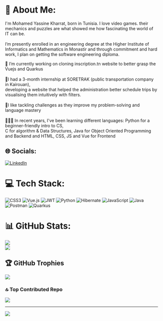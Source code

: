 # 👨 About Me:
I'm Mohamed Yassine Kharrat, born in Tunisia. I love video games. their mechanics and puzzles are what showed me how fascinating the world of IT can be.<br><br>
I’m presently enrolled in an engineering degree at the Higher Institute of Informatics and Mathematics in Monastir and through commitment and hard work, I plan on getting the software engineering diploma.

🔭 I’m currently working on cloning inscription.tn website to better grasp the Vuejs and Quarkus<br><br>🤝I had a 3-month internship at SORETRAK (public transportation company in Kairouan), <br>developing a website that helped the administration better schedule trips by visualising them intuitively with filters.<br><br>💪I like tackling challenges as they improve my problem-solving and language mastery<br><br>👩🏻‍💻 In recent years, I've been learning different languages: Python for a beginner-friendly intro to CS,<br>C for algorithm & Data Structures, Java for Object Oriented Programming and Backend and HTML, CSS, JS and Vue for Frontend<br>


## 🌐 Socials:
[![LinkedIn](https://img.shields.io/badge/LinkedIn-%230077B5.svg?logo=linkedin&logoColor=white)](https://linkedin.com/in/mohamed-yassine-kharrat-625995209/) 

# 💻 Tech Stack:
![CSS3](https://img.shields.io/badge/css3-%231572B6.svg?style=for-the-badge&logo=css3&logoColor=white) ![Vue.js](https://img.shields.io/badge/vue.js-%2335495e.svg?style=for-the-badge&logo=vuedotjs&logoColor=%234FC08D) ![JWT](https://img.shields.io/badge/JWT-black?style=for-the-badge&logo=JSON%20web%20tokens) ![Python](https://img.shields.io/badge/python-3670A0?style=for-the-badge&logo=python&logoColor=ffdd54) ![Hibernate](https://img.shields.io/badge/Hibernate-59666C?style=for-the-badge&logo=Hibernate&logoColor=white) ![JavaScript](https://img.shields.io/badge/javascript-%23323330.svg?style=for-the-badge&logo=javascript&logoColor=%23F7DF1E) ![Java](https://img.shields.io/badge/java-%23ED8B00.svg?style=for-the-badge&logo=openjdk&logoColor=white) ![Postman](https://img.shields.io/badge/Postman-FF6C37?style=for-the-badge&logo=postman&logoColor=white) ![Quarkus](https://img.shields.io/badge/-Quarkus-4695EB?style=for-the-badge&logo=quarkus&logoColor=white)
# 📊 GitHub Stats:
![](https://github-readme-streak-stats.herokuapp.com/?user=Mindblownserver&theme=github_dark&hide_border=false)<br/>
![](https://github-readme-stats.vercel.app/api/top-langs/?username=Mindblownserver&theme=github_dark&hide_border=false&include_all_commits=true&count_private=true&layout=compact)

## 🏆 GitHub Trophies
![](https://github-profile-trophy.vercel.app/?username=Mindblownserver&theme=shadow_red&no-frame=false&no-bg=true&margin-w=4)

### 🔝 Top Contributed Repo
![](https://github-contributor-stats.vercel.app/api?username=Mindblownserver&limit=5&theme=github_dark_dimmed&combine_all_yearly_contributions=true)

---
[![](https://visitcount.itsvg.in/api?id=Mindblownserver&icon=0&color=0)](https://visitcount.itsvg.in)

